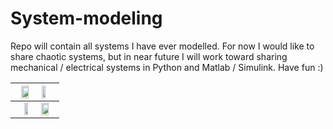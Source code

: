 # System-modeling
Repo will contain all systems I have ever modelled. For now I would like to share chaotic systems, but in near future I will work toward sharing mechanical / electrical systems in Python and Matlab / Simulink. Have fun :)

|<img src="https://user-images.githubusercontent.com/121867860/213660422-56d2fa68-e642-4a65-badb-02eb30195b8a.png" width=70% height=70% align="right">|<img src="https://user-images.githubusercontent.com/121867860/210835613-7aaeea47-eed6-4518-85e2-e26dea2e34b7.png" width=50% height=50% align="left">|
|:-----------------:|:-----------------:|
|<img src="https://user-images.githubusercontent.com/121867860/210835961-4abe953a-9b01-4de6-9a8f-2f2684d8bdfb.png" width=50% height=50% align="right">|<img src="https://user-images.githubusercontent.com/121867860/210834466-55ad4758-9bcd-4bd4-8872-89a89b5e7a16.png" width=70% height=70% align="left">|
